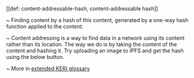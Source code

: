 [[def: content-addressable-hash, content-addressable hash]]

~ Finding content by a hash of this content, generated by a one-way hash function applied to the content.

~ Content addressing is a way to find data in a network using its content rather than its location. The way we do is by taking the content of the content and hashing it. Try uploading an image to IPFS and get the hash using the below button. 

~ More in <a href="https://weboftrust.github.io/WOT-terms/docs/glossary/content-addressable-hash">extended KERI glossary</a>
